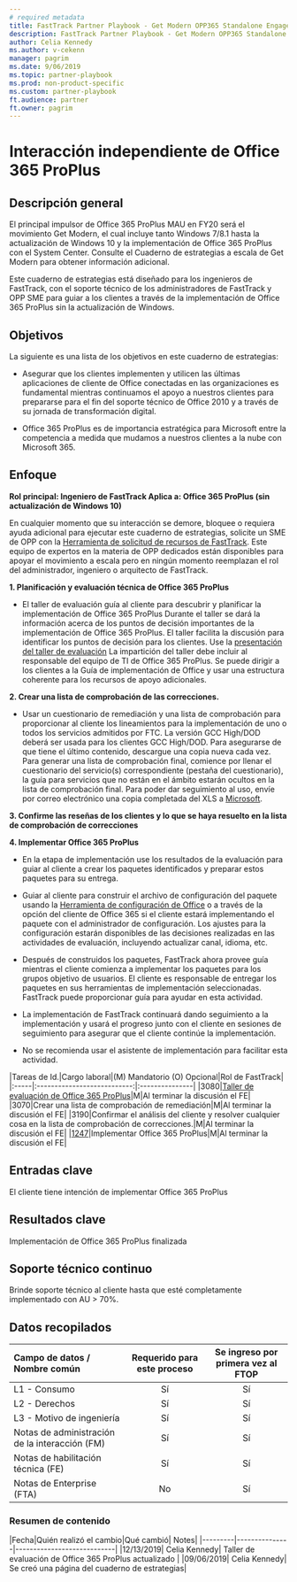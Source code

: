 ```yaml
---  
# required metadata  
title: FastTrack Partner Playbook - Get Modern OPP365 Standalone Engagement
description: FastTrack Partner Playbook - Get Modern OPP365 Standalone Engagement
author: Celia Kennedy
ms.author: v-cekenn
manager: pagrim
ms.date: 9/06/2019  
ms.topic: partner-playbook  
ms.prod: non-product-specific  
ms.custom: partner-playbook  
ft.audience: partner  
ft.owner: pagrim
---
```





# Interacción independiente de Office 365 ProPlus

## Descripción general

El principal impulsor de Office 365 ProPlus MAU en FY20 será el movimiento Get Modern, el cual incluye tanto Windows 7/8.1 hasta la actualización de Windows 10 y la implementación de Office 365 ProPlus con el System Center. Consulte el Cuaderno de estrategias a escala de Get Modern para obtener información adicional.

Este cuaderno de estrategias está diseñado para los ingenieros de FastTrack, con el soporte técnico de los administradores de FastTrack y OPP SME para guiar a los clientes a través de la implementación de Office 365 ProPlus sin la actualización de Windows.

##  Objetivos

La siguiente es una lista de los objetivos en este cuaderno de estrategias:

- Asegurar que los clientes implementen y utilicen las últimas aplicaciones de cliente de Office conectadas en las organizaciones es fundamental mientras continuamos el apoyo a nuestros clientes para prepararse para el fin del soporte técnico de Office 2010 y a través de su jornada de transformación digital.

- Office 365 ProPlus es de importancia estratégica para Microsoft entre la competencia a medida que mudamos a nuestros clientes a la nube con Microsoft 365.

##  Enfoque

**Rol principal: Ingeniero de FastTrack Aplica a: Office 365 ProPlus (sin actualización de Windows 10)**

En cualquier momento que su interacción se demore, bloquee o requiera ayuda adicional para ejecutar este cuaderno de estrategias, solicite un SME de OPP con la [Herramienta de solicitud de recursos de FastTrack](https://aka.ms/FRPHubSMERequestProcess). Este equipo de expertos en la materia de OPP dedicados están disponibles para apoyar el movimiento a escala pero en ningún momento reemplazan el rol del administrador, ingeniero o arquitecto de FastTrack.

**1. Planificación y evaluación técnica de Office 365 ProPlus**

- El taller de evaluación guía al cliente para descubrir y planificar la implementación de Office 365 ProPlus Durante el taller se dará la información acerca de los puntos de decisión importantes de la implementación de Office 365 ProPlus. El taller facilita la discusión para identificar los puntos de decisión para los clientes. Use la [presentación del taller de evaluación](https://ftdocs-bcm.azureedge.net/public/en-us-o365-proplus-assessment-workshop-v1.pptx) La impartición del taller debe incluir al responsable del equipo de TI de Office 365 ProPlus. Se puede dirigir a los clientes a la Guía de implementación de Office y usar una estructura coherente para los recursos de apoyo adicionales.

**2. Crear una lista de comprobación de las correcciones.**

- Usar un cuestionario de remediación y una lista de comprobación para proporcionar al cliente los lineamientos para la implementación de uno o todos los servicios admitidos por FTC. La versión GCC High/DOD deberá ser usada para los clientes GCC High/DOD. Para asegurarse de que tiene el último contenido, descargue una copia nueva cada vez. Para generar una lista de comprobación final, comience por llenar el cuestionario del servicio(s) correspondiente (pestaña del cuestionario), la guía para servicios que no están en el ámbito estarán ocultos en la lista de comprobación final. Para poder dar seguimiento al uso, envíe por correo electrónico una copia completada del XLS a [Microsoft](d4cf4a2d.microsoft.com@amer.teams.ms).

**3. Confirme las reseñas de los clientes y lo que se haya resuelto en la lista de comprobación de correcciones**

**4. Implementar Office 365 ProPlus**

- En la etapa de implementación use los resultados de la evaluación para guiar al cliente a crear los paquetes identificados y preparar estos paquetes para su entrega.

- Guiar al cliente para construir el archivo de configuración del paquete usando la [Herramienta de configuración de Office](https://config.office.com) o a través de la opción del cliente de Office 365 si el cliente estará implementando el paquete con el administrador de configuración. Los ajustes para la configuración estarán disponibles de las decisiones realizadas en las actividades de evaluación, incluyendo actualizar canal, idioma, etc.

- Después de construidos los paquetes, FastTrack ahora provee guía mientras el cliente comienza a implementar los paquetes para los grupos objetivo de usuarios. El cliente es responsable de entregar los paquetes en sus herramientas de implementación seleccionadas. FastTrack puede proporcionar guía para ayudar en esta actividad.

- La implementación de FastTrack continuará dando seguimiento a la implementación y usará el progreso junto con el cliente en sesiones de seguimiento para asegurar que el cliente continúe la implementación.

- No se recomienda usar el asistente de implementación para facilitar esta actividad.

|Tareas de Id.|Cargo laboral|(M) Mandatorio (O) Opcional|Rol de FastTrack|
|:-----|:---------------------------:|:---------------|
|3080|[Taller de evaluación de Office 365 ProPlus](https://ftdocs-bcm.azureedge.net/public/en-us-o365-proplus-assessment-workshop-v3.pptx)|M|Al terminar la discusión el FE|
|3070|Crear una lista de comprobación de remediación|M|Al terminar la discusión el FE|
|3190|Confirmar el análisis del cliente y resolver cualquier cosa en la lista de comprobación de correcciones.|M|Al terminar la discusión el FE|
|[1247](approach-get-modern-ftc)|Implementar Office 365 ProPlus|M|Al terminar la discusión el FE|

##  Entradas clave

El cliente tiene intención de implementar Office 365 ProPlus

##  Resultados clave

Implementación de Office 365 ProPlus finalizada

##  Soporte técnico continuo

Brinde soporte técnico al cliente hasta que esté completamente implementado con AU > 70%.

##  Datos recopilados

|Campo de datos / Nombre común|Requerido para este proceso|Se ingreso por primera vez al FTOP|
|:-----|:---------------------------:|:---------------:|
|L1 - Consumo|Sí|Sí|
|L2 - Derechos|Sí|Sí|
|L3 - Motivo de ingeniería|Sí|Sí|
|Notas de administración de la interacción (FM)|Sí|Sí|
|Notas de habilitación técnica (FE)|Sí|Sí|
|Notas de Enterprise (FTA)|No|Sí|

###  Resumen de contenido

|Fecha|Quién realizó el cambio|Qué cambió| Notes|
|---------|---------------|----------------------------|
|12/13/2019| Celia Kennedy| Taller de evaluación de Office 365 ProPlus actualizado |
|09/06/2019| Celia Kennedy| Se creó una página del cuaderno de estrategias|
